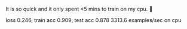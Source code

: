 

<!--
 * @version:
 * @Author:  StevenJokes https://github.com/StevenJokes
 * @Date: 2020-09-13 18:52:12
 * @LastEditors:  StevenJokes https://github.com/StevenJokes
 * @LastEditTime: 2020-09-13 18:53:17
 * @Description:https://discuss.d2l.ai/t/batch-normalization/84/2
 * @TODO::
 * @Reference:
-->
It is so quick and it only spent <5 mins to train on my cpu. :thinking:

loss 0.246, train acc 0.909, test acc 0.878
3313.6 examples/sec on cpu
